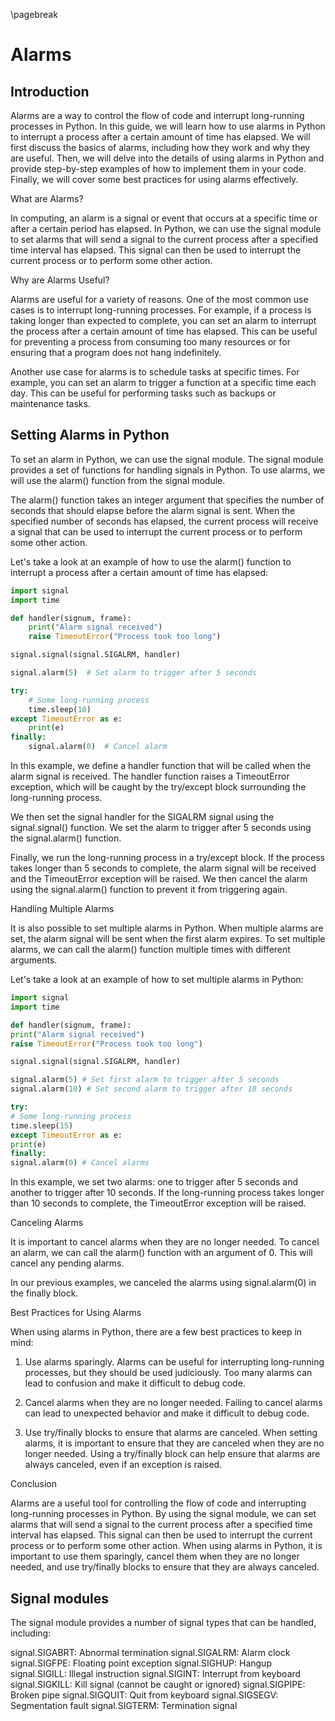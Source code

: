\pagebreak

<!-- toc -->
<!--tocstop-->

# Alarms

## Introduction

Alarms are a way to control the flow of code and interrupt long-running processes in Python. In this guide, we will learn how to use alarms in Python to interrupt a process after a certain amount of time has elapsed. We will first discuss the basics of alarms, including how they work and why they are useful. Then, we will delve into the details of using alarms in Python and provide step-by-step examples of how to implement them in your code. Finally, we will cover some best practices for using alarms effectively.

What are Alarms?

In computing, an alarm is a signal or event that occurs at a specific time or after a certain period has elapsed. In Python, we can use the signal module to set alarms that will send a signal to the current process after a specified time interval has elapsed. This signal can then be used to interrupt the current process or to perform some other action.

Why are Alarms Useful?

Alarms are useful for a variety of reasons. One of the most common use cases is to interrupt long-running processes. For example, if a process is taking longer than expected to complete, you can set an alarm to interrupt the process after a certain amount of time has elapsed. This can be useful for preventing a process from consuming too many resources or for ensuring that a program does not hang indefinitely.

Another use case for alarms is to schedule tasks at specific times. For example, you can set an alarm to trigger a function at a specific time each day. This can be useful for performing tasks such as backups or maintenance tasks.

## Setting Alarms in Python

To set an alarm in Python, we can use the signal module. The signal module provides a set of functions for handling signals in Python. To use alarms, we will use the alarm() function from the signal module.

The alarm() function takes an integer argument that specifies the number of seconds that should elapse before the alarm signal is sent. When the specified number of seconds has elapsed, the current process will receive a signal that can be used to interrupt the current process or to perform some other action.

Let's take a look at an example of how to use the alarm() function to interrupt a process after a certain amount of time has elapsed:

```py
import signal
import time

def handler(signum, frame):
    print("Alarm signal received")
    raise TimeoutError("Process took too long")

signal.signal(signal.SIGALRM, handler)

signal.alarm(5)  # Set alarm to trigger after 5 seconds

try:
    # Some long-running process
    time.sleep(10)
except TimeoutError as e:
    print(e)
finally:
    signal.alarm(0)  # Cancel alarm
```

In this example, we define a handler function that will be called when the alarm signal is received. The handler function raises a TimeoutError exception, which will be caught by the try/except block surrounding the long-running process.

We then set the signal handler for the SIGALRM signal using the signal.signal() function. We set the alarm to trigger after 5 seconds using the signal.alarm() function.

Finally, we run the long-running process in a try/except block. If the process takes longer than 5 seconds to complete, the alarm signal will be received and the TimeoutError exception will be raised. We then cancel the alarm using the signal.alarm() function to prevent it from triggering again.

Handling Multiple Alarms

It is also possible to set multiple alarms in Python. When multiple alarms are set, the alarm signal will be sent when the first alarm expires. To set multiple alarms, we can call the alarm() function multiple times with different arguments.

Let's take a look at an example of how to set multiple alarms in Python:

```py
import signal
import time

def handler(signum, frame):
print("Alarm signal received")
raise TimeoutError("Process took too long")

signal.signal(signal.SIGALRM, handler)

signal.alarm(5) # Set first alarm to trigger after 5 seconds
signal.alarm(10) # Set second alarm to trigger after 10 seconds

try:
# Some long-running process
time.sleep(15)
except TimeoutError as e:
print(e)
finally:
signal.alarm(0) # Cancel alarms
```

In this example, we set two alarms: one to trigger after 5 seconds and another to trigger after 10 seconds. If the long-running process takes longer than 10 seconds to complete, the TimeoutError exception will be raised.

Canceling Alarms

It is important to cancel alarms when they are no longer needed. To cancel an alarm, we can call the alarm() function with an argument of 0. This will cancel any pending alarms.

In our previous examples, we canceled the alarms using signal.alarm(0) in the finally block.

Best Practices for Using Alarms

When using alarms in Python, there are a few best practices to keep in mind:

1. Use alarms sparingly. Alarms can be useful for interrupting long-running processes, but they should be used judiciously. Too many alarms can lead to confusion and make it difficult to debug code.

2. Cancel alarms when they are no longer needed. Failing to cancel alarms can lead to unexpected behavior and make it difficult to debug code.

3. Use try/finally blocks to ensure that alarms are canceled. When setting alarms, it is important to ensure that they are canceled when they are no longer needed. Using a try/finally block can help ensure that alarms are always canceled, even if an exception is raised.

Conclusion

Alarms are a useful tool for controlling the flow of code and interrupting long-running processes in Python. By using the signal module, we can set alarms that will send a signal to the current process after a specified time interval has elapsed. This signal can then be used to interrupt the current process or to perform some other action. When using alarms in Python, it is important to use them sparingly, cancel them when they are no longer needed, and use try/finally blocks to ensure that they are always canceled.

## Signal modules

The signal module provides a number of signal types that can be handled, including:

signal.SIGABRT: Abnormal termination
signal.SIGALRM: Alarm clock
signal.SIGFPE: Floating point exception
signal.SIGHUP: Hangup
signal.SIGILL: Illegal instruction
signal.SIGINT: Interrupt from keyboard
signal.SIGKILL: Kill signal (cannot be caught or ignored)
signal.SIGPIPE: Broken pipe
signal.SIGQUIT: Quit from keyboard
signal.SIGSEGV: Segmentation fault
signal.SIGTERM: Termination signal
